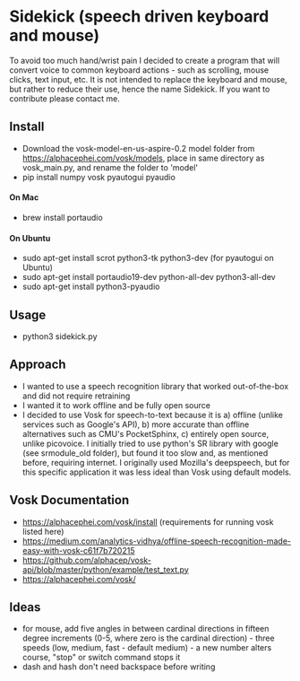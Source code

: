 # Sidekick (speech driven keyboard and mouse)
To avoid too much hand/wrist pain I decided to create a program that will convert voice to common keyboard actions - such as scrolling, mouse clicks, text input, etc. It is not intended to replace the keyboard and mouse, but rather to reduce their use, hence the name Sidekick. If you want to contribute please contact me. 

## Install

- Download the vosk-model-en-us-aspire-0.2 model folder from https://alphacephei.com/vosk/models, place in same directory as vosk_main.py, and rename the folder to 'model'
- pip install numpy vosk pyautogui pyaudio

#### On Mac

- brew install portaudio

#### On Ubuntu

- sudo apt-get install scrot python3-tk python3-dev (for pyautogui on Ubuntu)
- sudo apt-get install portaudio19-dev python-all-dev python3-all-dev
- sudo apt-get install python3-pyaudio

## Usage

- python3 sidekick.py

## Approach

- I wanted to use a speech recognition library that worked out-of-the-box and did not require retraining
- I wanted it to work offline and be fully open source
- I decided to use Vosk for speech-to-text because it is a) offline (unlike services such as Google's API), b) more accurate than offline alternatives such as CMU's PocketSphinx, c) entirely open source, unlike picovoice. I initially tried to use python's SR library with google (see srmodule_old folder), but found it too slow and, as mentioned before, requiring internet. I originally used Mozilla's deepspeech, but for this specific application it was less ideal than Vosk using default models.

## Vosk Documentation

- https://alphacephei.com/vosk/install (requirements for running vosk listed here)
- https://medium.com/analytics-vidhya/offline-speech-recognition-made-easy-with-vosk-c61f7b720215
- https://github.com/alphacep/vosk-api/blob/master/python/example/test_text.py
- https://alphacephei.com/vosk/

## Ideas

- for mouse, add five angles in between cardinal directions in fifteen degree increments (0-5, where zero is the cardinal direction) - three speeds (low, medium, fast - default medium) - a new number alters course, "stop" or switch command stops it
- dash and hash don't need backspace before writing
